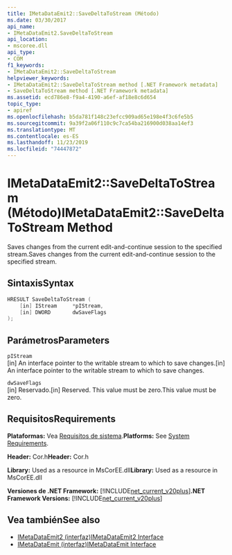 ```yaml
---
title: IMetaDataEmit2::SaveDeltaToStream (Método)
ms.date: 03/30/2017
api_name:
- IMetaDataEmit2.SaveDeltaToStream
api_location:
- mscoree.dll
api_type:
- COM
f1_keywords:
- IMetaDataEmit2::SaveDeltaToStream
helpviewer_keywords:
- IMetaDataEmit2::SaveDeltaToStream method [.NET Framework metadata]
- SaveDeltaToStream method [.NET Framework metadata]
ms.assetid: ecd786e8-f9a4-4190-a6ef-af18e8c6d654
topic_type:
- apiref
ms.openlocfilehash: b5da781f148c23efcc909ad65e198e4f3c6fe5b5
ms.sourcegitcommit: 9a39f2a06f110c9c7ca54ba216900d038aa14ef3
ms.translationtype: MT
ms.contentlocale: es-ES
ms.lasthandoff: 11/23/2019
ms.locfileid: "74447872"
---
```

# <a name="imetadataemit2savedeltatostream-method"></a><span data-ttu-id="d0d36-102">IMetaDataEmit2::SaveDeltaToStream (Método)</span><span class="sxs-lookup"><span data-stu-id="d0d36-102">IMetaDataEmit2::SaveDeltaToStream Method</span></span>
<span data-ttu-id="d0d36-103">Saves changes from the current edit-and-continue session to the specified stream.</span><span class="sxs-lookup"><span data-stu-id="d0d36-103">Saves changes from the current edit-and-continue session to the specified stream.</span></span>  
  
## <a name="syntax"></a><span data-ttu-id="d0d36-104">Sintaxis</span><span class="sxs-lookup"><span data-stu-id="d0d36-104">Syntax</span></span>  
  
```cpp  
HRESULT SaveDeltaToStream (  
    [in] IStream     *pIStream,   
    [in] DWORD       dwSaveFlags  
);  
```  
  
## <a name="parameters"></a><span data-ttu-id="d0d36-105">Parámetros</span><span class="sxs-lookup"><span data-stu-id="d0d36-105">Parameters</span></span>  
 `pIStream`  
 <span data-ttu-id="d0d36-106">[in] An interface pointer to the writable stream to which to save changes.</span><span class="sxs-lookup"><span data-stu-id="d0d36-106">[in] An interface pointer to the writable stream to which to save changes.</span></span>  
  
 `dwSaveFlags`  
 <span data-ttu-id="d0d36-107">[in] Reservado.</span><span class="sxs-lookup"><span data-stu-id="d0d36-107">[in] Reserved.</span></span> <span data-ttu-id="d0d36-108">This value must be zero.</span><span class="sxs-lookup"><span data-stu-id="d0d36-108">This value must be zero.</span></span>  
  
## <a name="requirements"></a><span data-ttu-id="d0d36-109">Requisitos</span><span class="sxs-lookup"><span data-stu-id="d0d36-109">Requirements</span></span>  
 <span data-ttu-id="d0d36-110">**Plataformas:** Vea [Requisitos de sistema](../../../../docs/framework/get-started/system-requirements.md).</span><span class="sxs-lookup"><span data-stu-id="d0d36-110">**Platforms:** See [System Requirements](../../../../docs/framework/get-started/system-requirements.md).</span></span>  
  
 <span data-ttu-id="d0d36-111">**Header:** Cor.h</span><span class="sxs-lookup"><span data-stu-id="d0d36-111">**Header:** Cor.h</span></span>  
  
 <span data-ttu-id="d0d36-112">**Library:** Used as a resource in MsCorEE.dll</span><span class="sxs-lookup"><span data-stu-id="d0d36-112">**Library:** Used as a resource in MsCorEE.dll</span></span>  
  
 <span data-ttu-id="d0d36-113">**Versiones de .NET Framework:** [!INCLUDE[net_current_v20plus](../../../../includes/net-current-v20plus-md.md)]</span><span class="sxs-lookup"><span data-stu-id="d0d36-113">**.NET Framework Versions:** [!INCLUDE[net_current_v20plus](../../../../includes/net-current-v20plus-md.md)]</span></span>  
  
## <a name="see-also"></a><span data-ttu-id="d0d36-114">Vea también</span><span class="sxs-lookup"><span data-stu-id="d0d36-114">See also</span></span>

- [<span data-ttu-id="d0d36-115">IMetaDataEmit2 (interfaz)</span><span class="sxs-lookup"><span data-stu-id="d0d36-115">IMetaDataEmit2 Interface</span></span>](../../../../docs/framework/unmanaged-api/metadata/imetadataemit2-interface.md)
- [<span data-ttu-id="d0d36-116">IMetaDataEmit (interfaz)</span><span class="sxs-lookup"><span data-stu-id="d0d36-116">IMetaDataEmit Interface</span></span>](../../../../docs/framework/unmanaged-api/metadata/imetadataemit-interface.md)
